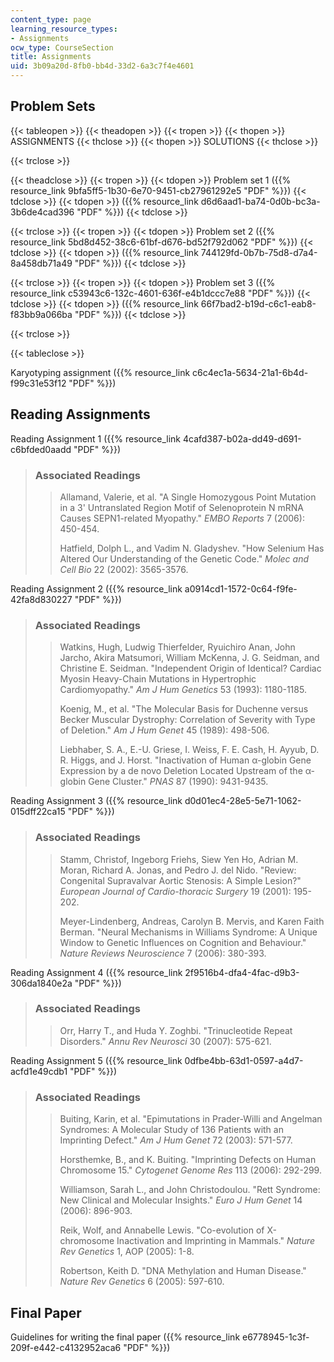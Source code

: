 ```yaml
---
content_type: page
learning_resource_types:
- Assignments
ocw_type: CourseSection
title: Assignments
uid: 3b09a20d-8fb0-bb4d-33d2-6a3c7f4e4601
---
```


Problem Sets
------------

{{< tableopen >}}
{{< theadopen >}}
{{< tropen >}}
{{< thopen >}}
ASSIGNMENTS
{{< thclose >}}
{{< thopen >}}
SOLUTIONS
{{< thclose >}}

{{< trclose >}}

{{< theadclose >}}
{{< tropen >}}
{{< tdopen >}}
Problem set 1 ({{% resource_link 9bfa5ff5-1b30-6e70-9451-cb27961292e5 "PDF" %}})
{{< tdclose >}}
{{< tdopen >}}
({{% resource_link d6d6aad1-ba74-0d0b-bc3a-3b6de4cad396 "PDF" %}})
{{< tdclose >}}

{{< trclose >}}
{{< tropen >}}
{{< tdopen >}}
Problem set 2 ({{% resource_link 5bd8d452-38c6-61bf-d676-bd52f792d062 "PDF" %}})
{{< tdclose >}}
{{< tdopen >}}
({{% resource_link 744129fd-0b7b-75d8-d7a4-8a458db71a49 "PDF" %}})
{{< tdclose >}}

{{< trclose >}}
{{< tropen >}}
{{< tdopen >}}
Problem set 3 ({{% resource_link c53943c6-132c-4601-636f-e4b1dccc7e88 "PDF" %}})
{{< tdclose >}}
{{< tdopen >}}
({{% resource_link 66f7bad2-b19d-c6c1-eab8-f83bb9a066ba "PDF" %}})
{{< tdclose >}}

{{< trclose >}}

{{< tableclose >}}

Karyotyping assignment ({{% resource_link c6c4ec1a-5634-21a1-6b4d-f99c31e53f12 "PDF" %}})

Reading Assignments
-------------------

Reading Assignment 1 ({{% resource_link 4cafd387-b02a-dd49-d691-c6bfded0aadd "PDF" %}})

> ### Associated Readings
> 
> > Allamand, Valerie, et al. "A Single Homozygous Point Mutation in a 3' Untranslated Region Motif of Selenoprotein N mRNA Causes SEPN1-related Myopathy." _EMBO Reports_ 7 (2006): 450-454.
> > 
> > Hatfield, Dolph L., and Vadim N. Gladyshev. "How Selenium Has Altered Our Understanding of the Genetic Code." _Molec and Cell Bio_ 22 (2002): 3565-3576.

Reading Assignment 2 ({{% resource_link a0914cd1-1572-0c64-f9fe-42fa8d830227 "PDF" %}})

> ### Associated Readings
> 
> > Watkins, Hugh, Ludwig Thierfelder, Ryuichiro Anan, John Jarcho, Akira Matsumori, William McKenna, J. G. Seidman, and Christine E. Seidman. "Independent Origin of Identical? Cardiac Myosin Heavy-Chain Mutations in Hypertrophic Cardiomyopathy." _Am J Hum Genetics_ 53 (1993): 1180-1185.
> > 
> > Koenig, M., et al. "The Molecular Basis for Duchenne versus Becker Muscular Dystrophy: Correlation of Severity with Type of Deletion." _Am J Hum Genet_ 45 (1989): 498-506.
> > 
> > Liebhaber, S. A., E.-U. Griese, I. Weiss, F. E. Cash, H. Ayyub, D. R. Higgs, and J. Horst. "Inactivation of Human α-globin Gene Expression by a de novo Deletion Located Upstream of the α-globin Gene Cluster." _PNAS_ 87 (1990): 9431-9435.

Reading Assignment 3 ({{% resource_link d0d01ec4-28e5-5e71-1062-015dff22ca15 "PDF" %}})

> ### Associated Readings
> 
> > Stamm, Christof, Ingeborg Friehs, Siew Yen Ho, Adrian M. Moran, Richard A. Jonas, and Pedro J. del Nido. "Review: Congenital Supravalvar Aortic Stenosis: A Simple Lesion?" _European Journal of Cardio-thoracic Surgery_ 19 (2001): 195-202.
> > 
> > Meyer-Lindenberg, Andreas, Carolyn B. Mervis, and Karen Faith Berman. "Neural Mechanisms in Williams Syndrome: A Unique Window to Genetic Influences on Cognition and Behaviour." _Nature Reviews Neuroscience_ 7 (2006): 380-393.

Reading Assignment 4 ({{% resource_link 2f9516b4-dfa4-4fac-d9b3-306da1840e2a "PDF" %}})

> ### Associated Readings
> 
> > Orr, Harry T., and Huda Y. Zoghbi. "Trinucleotide Repeat Disorders." _Annu Rev Neurosci_ 30 (2007): 575-621.

Reading Assignment 5 ({{% resource_link 0dfbe4bb-63d1-0597-a4d7-acfd1e49cdb1 "PDF" %}})

> ### Associated Readings
> 
> > Buiting, Karin, et al. "Epimutations in Prader-Willi and Angelman Syndromes: A Molecular Study of 136 Patients with an Imprinting Defect." _Am J Hum Genet_ 72 (2003): 571-577.
> > 
> > Horsthemke, B., and K. Buiting. "Imprinting Defects on Human Chromosome 15." _Cytogenet Genome Res_ 113 (2006): 292-299.
> > 
> > Williamson, Sarah L., and John Christodoulou. "Rett Syndrome: New Clinical and Molecular Insights." _Euro J Hum Genet_ 14 (2006): 896-903.
> > 
> > Reik, Wolf, and Annabelle Lewis. "Co-evolution of X-chromosome Inactivation and Imprinting in Mammals." _Nature Rev Genetics_ 1, AOP (2005): 1-8.
> > 
> > Robertson, Keith D. "DNA Methylation and Human Disease." _Nature Rev Genetics_ 6 (2005): 597-610.

Final Paper
-----------

Guidelines for writing the final paper ({{% resource_link e6778945-1c3f-209f-e442-c4132952aca6 "PDF" %}})